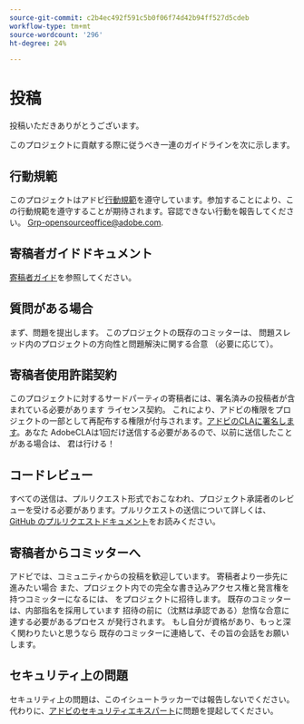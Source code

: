 ```yaml
---
source-git-commit: c2b4ec492f591c5b0f06f74d42b94ff527d5cdeb
workflow-type: tm+mt
source-wordcount: '296'
ht-degree: 24%

---
```

# 投稿

投稿いただきありがとうございます。

このプロジェクトに貢献する際に従うべき一連のガイドラインを次に示します。

## 行動規範

このプロジェクトはアドビ[行動規範](code-of-conduct.md)を遵守しています。参加することにより、この行動規範を遵守することが期待されます。容認できない行動を報告してください。
[Grp-opensourceoffice@adobe.com](mailto:Grp-opensourceoffice@adobe.com).

## 寄稿者ガイドドキュメント

[寄稿者ガイド](https://docs.adobe.com/content/help/en/contributor/contributor-guide/introduction.html)を参照してください。

## 質問がある場合

まず、問題を提出します。 このプロジェクトの既存のコミッターは、
問題スレッド内のプロジェクトの方向性と問題解決に関する合意
（必要に応じて）。

## 寄稿者使用許諾契約

このプロジェクトに対するサードパーティの寄稿者には、署名済みの投稿者が含まれている必要があります
ライセンス契約。 これにより、アドビの権限をプロジェクトの一部として再配布する権限が付与されます。[アドビのCLAに署名します](http://opensource.adobe.com/cla.html)。あなた
AdobeCLAは1回だけ送信する必要があるので、以前に送信したことがある場合は、
君は行ける！

## コードレビュー

すべての送信は、プルリクエスト形式でおこなわれ、プロジェクト承諾者のレビューを受ける必要があります。プルリクエストの送信について詳しくは、[GitHub のプルリクエストドキュメント](https://help.github.com/ja/github/collaborating-with-issues-and-pull-requests/about-pull-requests)をお読みください。

<!--
Lastly, please follow the [pull request template](PULL_REQUEST_TEMPLATE.md) when
submitting a pull request!
-->

## 寄稿者からコミッターへ

アドビでは、コミュニティからの投稿を歓迎しています。 寄稿者より一歩先に進みたい場合
また、プロジェクト内での完全な書き込みアクセス権と発言権を持つコミッターになるには、
をプロジェクトに招待します。 既存のコミッターは、内部指名を採用しています
招待の前に（沈黙は承認である）怠惰な合意に達する必要があるプロセス
が発行されます。 もし自分が資格があり、もっと深く関わりたいと思うなら
既存のコミッターに連絡して、その旨の会話をお願いします。

## セキュリティ上の問題

セキュリティ上の問題は、このイシュートラッカーでは報告しないでください。 代わりに、[アドビのセキュリティエキスパート](https://helpx.adobe.com/security/alertus.html)に問題を提起してください。
